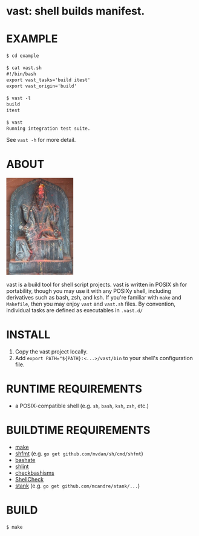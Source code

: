 # vast: shell builds manifest.

# EXAMPLE

```console
$ cd example

$ cat vast.sh
#!/bin/bash
export vast_tasks='build itest'
export vast_origin='build'

$ vast -l
build
itest

$ vast
Running integration test suite.
```

See `vast -h` for more detail.

# ABOUT

![Vishvakarma the all-architect](https://raw.githubusercontent.com/mcandre/vast/master/vast.jpg)

vast is a build tool for shell script projects. vast is written in POSIX sh for portability, though you may use it with any POSIXy shell, including derivatives such as bash, zsh, and ksh. If you're familiar with `make` and `Makefile`, then you may enjoy `vast` and `vast.sh` files. By convention, individual tasks are defined as executables in `.vast.d/`

# INSTALL

1. Copy the vast project locally.
2. Add `export PATH="${PATH}:<...>/vast/bin` to your shell's configuration file.

# RUNTIME REQUIREMENTS

* a POSIX-compatible shell (e.g. `sh`, `bash`, `ksh`, `zsh`, etc.)

# BUILDTIME REQUIREMENTS

* [make](https://www.gnu.org/software/make/)
* [shfmt](https://github.com/mvdan/sh) (e.g. `go get github.com/mvdan/sh/cmd/shfmt`)
* [bashate](https://pypi.python.org/pypi/bashate/0.5.1)
* [shlint](https://rubygems.org/gems/shlint)
* [checkbashisms](https://sourceforge.net/projects/checkbaskisms/)
* [ShellCheck](https://hackage.haskell.org/package/ShellCheck)
* [stank](https://github.com/mcandre/stank) (e.g. `go get github.com/mcandre/stank/...`)

# BUILD

```console
$ make
```
